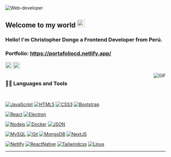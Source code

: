 
![Web-developer](https://drive.google.com/uc?export=view&id=19lwz93yMpX66v4MsGzE8kMk3mV0g5Tss)
    
## Welcome to my world <img src="https://github.com/TheDudeThatCode/TheDudeThatCode/blob/master/Assets/Earth.gif" width="24px">

### Hello! I'm Christopher Dongo a Frontend Developer from Perú.

### Portfolio: https://portafoliocd.netlify.app/

<a href="https://twitter.com/tdhris">
  <img align="left" alt="Brijesh Dhanani | Twitter" width="22px" src="https://cdn.jsdelivr.net/npm/simple-icons@v3/icons/twitter.svg" />
</a>
<a href="https://www.linkedin.com/in/christopher-dongo-huarancca-2509a293">
  <img align="left" alt="Brijesh Dhanani" width="22px" src="https://cdn.jsdelivr.net/npm/simple-icons@v3/icons/linkedin.svg" />
</a>
<br />
<br />

  <img align="right" alt="GIF" src="https://media.giphy.com/media/836HiJc7pgzy8iNXCn/giphy.gif" />
  
### 👨‍💻 Languages and Tools

<br />

[![JavaScript](https://img.shields.io/badge/-JavaScript-black?style=flat&logo=javascript&link=https://github.com/christopherdongo)](https://github.com/christopherdongo) 
[![HTML5](https://img.shields.io/badge/-HTML5-E34F26?style=flat&logo=html5&logoColor=white&link=https://github.com/christopherdongo)](https://github.com/christopherdongo) 
[![CSS3](https://img.shields.io/badge/-CSS3-1572B6?style=flat&logo=css3&link=https://github.com/christopherdongo)](https://github.com/christopherdongo) 
[![Bootstrap](https://img.shields.io/badge/-Bootstrap-563D7C?style=flat&logo=bootstrap&link=https://github.com/christopherdongo)](https://github.com/christopherdongo) 

[![React](https://img.shields.io/badge/-React-black?style=flat&logo=react&link=https://github.com/christopherdongo)](https://github.com/christopherdongo) 
[![Electron](https://img.shields.io/badge/-Electron-gray?style=flat&logo=electron&link=https://github.com/christopherdongo)](https://github.com/christopherdongo) 

[![Nodejs](https://img.shields.io/badge/-Nodejs-green?style=flat&logo=Node.js&link=https://github.com/christopherdongo)](https://github.com/christopherdongo) 
[![Docker](https://img.shields.io/badge/-Docker-black?style=flat&logo=docker&link=https://github.com/christopherdongo)](https://github.com/christopherdongo) 
[![JSON](https://img.shields.io/badge/-json-02569B?style=flat&logo=json&link=https://github.com/christopherdongo)](https://github.com/christopherdongo)

[![MySQL](https://img.shields.io/badge/-MySQL-black?style=flat&logo=mysql&link=https://github.com/christopherdongo)](https://github.com/christopherdongo)
[![Git](https://img.shields.io/badge/-Git-black?style=flat&logo=git&link=https://github.com/christopherdongo)](https://github.com/christopherdongo) 
[![MongoDB](https://img.shields.io/badge/-MongoDB-FCA121?style=flat&logo=mongodb&link=https://github.com/christopherdongo)](https://github.com/christopherdongo) 
[![NextJS](https://img.shields.io/badge/-NextJS-black?style=flat&logo=nextjs&link=https://github.com/christopherdongo)](https://github.com/christopherdongo)

[![Netlify](https://img.shields.io/badge/-Netlify-black?style=flat&logo=netlify&link=https://github.com/christopherdongo)](https://github.com/christopherdongo)
[![ReactNative](https://img.shields.io/badge/-ReactNative-black?style=flat&logo=react.native&link=https://github.com/christopherdongo)](https://github.com/christopherdongo)
[![Tailwindcss](https://img.shields.io/badge/-tailwindcss-black?style=flat&logo=tailwindcss&link=https://github.com/christopherdongo)](https://github.com/christopherdongo)
[![Linux](https://img.shields.io/badge/-linux-black?style=flat&logo=linux&link=https://github.com/christopherdongo)](https://github.com/christopherdongo)


-----


